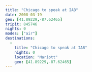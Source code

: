 ```yaml
---
title: "Chicago to speak at IAB"
date: 2008-03-19
geo: [41.89229,-87.62465]
tripit: 845746
nights: 0
modes: ["air"]
destinations:
  -
    title: "Chicago to speak at IAB"
    nights: 0
    location: "Mariott"
    geo: [41.89229,-87.62465]
---
```



